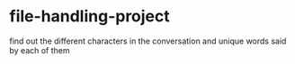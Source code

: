 # file-handling-project
find out the different characters in the conversation and unique words said by each of them
